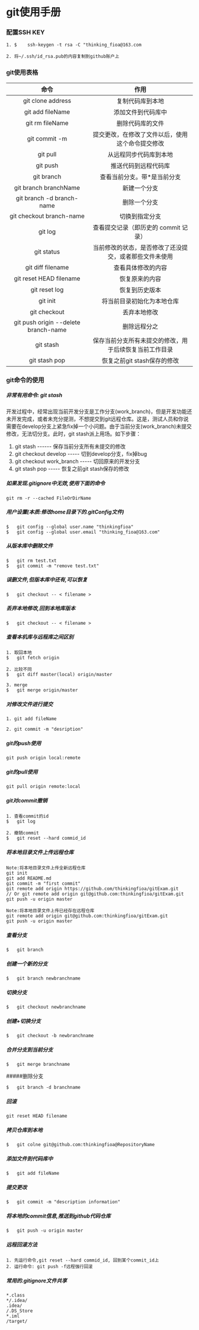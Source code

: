# git使用手册
### 配置SSH KEY
```
1. $	ssh-keygen -t rsa -C "thinking_fioa@163.com
```
```
2. 将~/.ssh/id_rsa.pub的内容复制到github账户上
```

### git使用表格
|命令|作用|
|:---:|:---:|
|git clone address|复制代码库到本地|
|git add fileName |添加文件到代码库中|
|git rm fileName |删除代码库的文件|
|git commit -m <message>|提交更改，在修改了文件以后，使用这个命令提交修改|
|git pull|从远程同步代码库到本地|
|git push|推送代码到远程代码库|
|git branch|查看当前分支。带*是当前分支|
|git branch branchName|新建一个分支|
|git branch -d branch-name|删除一个分支|
|git checkout branch-name|切换到指定分支|
|git log|查看提交记录（即历史的 commit 记录）|
|git status|当前修改的状态，是否修改了还没提交，或者那些文件未使用|
|git diff filename|查看具体修改的内容|
|git reset HEAD filename|恢复原来的内容|
|git reset log|恢复到历史版本|
|git init|将当前目录初始化为本地仓库|
|git checkout|丢弃本地修改|
|git push origin --delete branch-name|删除远程分之|
|git stash|保存当前分支所有未提交的修改，用于后续恢复当前工作目录|
|git stash pop|恢复之前git stash保存的修改|

### git命令的使用

##### 非常有用命令: git stash
开发过程中，经常出现当前开发分支是工作分支(work_branch)，但是开发功能还未开发完成，或者未充分提测，不想提交到git远程仓库。这是，测试人员和你说需要在develop分支上紧急fix掉一个小问题。由于当前分支(work_branch)未提交修改，无法切分支。此时，git stash派上用场。如下步骤：

1. git stash ------ 保存当前分支所有未提交的修改
2. git checkout develop ----- 切到develop分支，fix掉bug
3. git checkout work_branch ----- 切回原来的开发分支
4. git stash pop ----- 恢复之前git stash保存的修改

##### 如果发现.gitignore中无效,使用下面的命令
```
git rm -r --cached FileOrDirName
```

##### 用户设置(本质:修改home目录下的.gitConfig文件)
```
$	git config --global user.name "thinkingfioa"
$	git config --global user.email "thinking_fioa@163.com"
```

##### 从版本库中删除文件
```
$	git rm test.txt
$	git commit -m "remove test.txt"
```

##### 误删文件,但版本库中还有,可以恢复
```
$	git checkout -- < filename >
```

##### 丢弃本地修改,回到本地库版本
```
$	git checkout -- < filename >
```
 
##### 查看本机库与远程库之间区别
```
1. 取回本地
$	git fetch origin
```
```
2. 比较不同
$	git diff master(local) origin/master
```
```
3. merge
$	git merge origin/master
```

##### 对修改文件进行提交
```
1. git add fileName
```
```
2. git commit -m "desription"
```

##### git的push使用
```
git push origin local:remote
```

##### git的pull使用
```
git pull origin remote:local
```

##### git对commit撤销
```
1. 查看commit的id
$	git log
```
```
2. 撤销commit
$	git reset --hard commid_id
```

##### 将本地目录文件上传远程仓库
```
Note:将本地目录文件上传全新远程仓库
git init
git add README.md
git commit -m "first commit"
git remote add origin https://github.com/thinkingfioa/gitExam.git 
// Or git remote add origin git@github.com:thinkingfioa/gitExam.git
git push -u origin master
```
```
Note:将本地目录文件上传已经存在远程仓库
git remote add origin git@github.com:thinkingfioa/gitExam.git
git push -u origin master
```

##### 查看分支
```
$	git branch
```

##### 创建一个新的分支
```
$	git branch newbranchname
```

##### 切换分支
```
$	git checkout newbranchname
```

##### 创建+切换分支
```
$	git checkout -b newbranchname
```

##### 合并分支到当前分支
```
$	git merge branchname
```

#####删除分支
```
$	git branch -d branchname
```

##### 回滚
```
git reset HEAD filename
```

##### 拷贝仓库到本地
```
$	git colne git@github.com:thinkingfioa@RepositoryName
```

##### 添加文件到代码库中
```
$	git add fileName
```

##### 提交更改
```
$	git commit -m "description information"
```

##### 将本地的commit信息,推送到github代码仓库
```
$	git push -u origin master
```

##### 远程回滚方法
```
1. 先运行命令,git reset --hard commid_id, 回到某个commit_id上
2. 运行命令: git push -f远程强行回滚
```

##### 常用的.gitignore文件共享
```
*.class
*/.idea/
.idea/
/.DS_Store
*.iml
/target/
```
